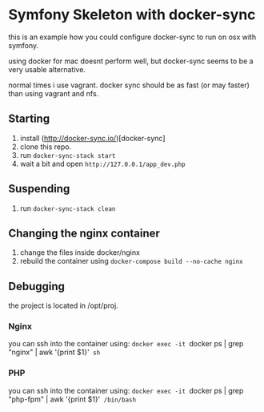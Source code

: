 # Symfony Skeleton with docker-sync


this is an example how you could configure docker-sync to run on osx with symfony.

using docker for mac doesnt perform well,
but docker-sync seems to be a very usable alternative.

normal times i use vagrant. docker sync should be as fast (or may faster) than using vagrant and nfs.

## Starting

1. install (http://docker-sync.io/)[docker-sync]
2. clone this repo.
3. run `docker-sync-stack start`
4. wait a bit and open `http://127.0.0.1/app_dev.php`

## Suspending

1. run `docker-sync-stack clean`

## Changing the nginx container

1. change the files inside docker/nginx
2. rebuild the container using `docker-compose build --no-cache nginx`


## Debugging
the project is located in /opt/proj.

### Nginx
you can ssh into the container using:
`docker exec -it `docker ps | grep "nginx" | awk '{print $1}'` sh`

### PHP
you can ssh into the container using:
`docker exec -it `docker ps | grep "php-fpm" | awk '{print $1}'` /bin/bash`